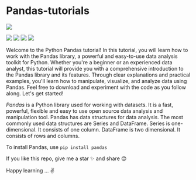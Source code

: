 # Pandas-tutorials
![](https://github.com/TirendazAcademy/PANDAS-TUTORIAL/blob/main/Images/pandas_turoial.png?raw=true)

[![](https://img.shields.io/badge/Python-maroon.svg?&logo=python&logoColor=white)](https://python.org) [![](https://img.shields.io/badge/Pandas-navy.svg?&logo=pandas&logoColor=white)](https://pandas.pydata.org/) [![](https://img.shields.io/badge/Matplotlib-purple.svg?&logo=matplotlib&logoColor=white)](https://pandas.pydata.org/) [![](https://img.shields.io/badge/Seaborn-darkgreen.svg?&logo=seaborn&logoColor=white)](https://pandas.pydata.org/)

Welcome to the Python Pandas tutorial! In this tutorial, you will learn how to work with the Pandas library, a powerful and easy-to-use data analysis toolkit for Python. Whether you're a beginner or an experienced data analyst, this tutorial will provide you with a comprehensive introduction to the Pandas library and its features. Through clear explanations and practical examples, you'll learn how to manipulate, visualize, and analyze data using Pandas. Feel free to download and experiment with the code as you follow along. Let's get started!

*Pandas* is a Python library used for working with datasets. It is a fast, powerful, flexible and easy to use open source data analysis and manipulation tool. Pandas has data structures for data analysis. The most commonly used data structures are Series and DataFrame. Series is one-dimensional. It consists of one column. DataFrame is two dimensional. It consists of rows and columns.

To install Pandas, use `pip install pandas`

If you like this repo, give me a star ✨ and share 😊

Happy learning ... ✌️ 
